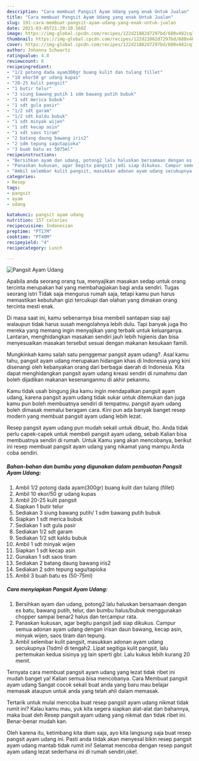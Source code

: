 ```yaml
---
description: "Cara membuat Pangsit Ayam Udang yang enak Untuk Jualan"
title: "Cara membuat Pangsit Ayam Udang yang enak Untuk Jualan"
slug: 191-cara-membuat-pangsit-ayam-udang-yang-enak-untuk-jualan
date: 2021-03-05T21:29:10.568Z
image: https://img-global.cpcdn.com/recipes/122d21882d7297bd/680x482cq70/pangsit-ayam-udang-foto-resep-utama.jpg
thumbnail: https://img-global.cpcdn.com/recipes/122d21882d7297bd/680x482cq70/pangsit-ayam-udang-foto-resep-utama.jpg
cover: https://img-global.cpcdn.com/recipes/122d21882d7297bd/680x482cq70/pangsit-ayam-udang-foto-resep-utama.jpg
author: Johanna Schwartz
ratingvalue: 4.8
reviewcount: 6
recipeingredient:
- "1/2 potong dada ayam300gr buang kulit dan tulang fillet"
- "10 ekor50 gr udang kupas"
- "20-25 kulit pangsit"
- "1 butir telur"
- "3 siung bawang putih 1 sdm bawang putih bubuk"
- "1 sdt merica bubuk"
- "1 sdt gula pasir"
- "1/2 sdt garam"
- "1/2 sdt kaldu bubuk"
- "1 sdt minyak wijen"
- "1 sdt kecap asin"
- "1 sdt saos tiram"
- "2 batang daung bawang iris2"
- "2 sdm tepung sagutapioka"
- "3 buah batu es 5075ml"
recipeinstructions:
- "Bersihkan ayam dan udang, potong2 lalu haluskan bersamaan dengan es batu, bawang putih, telur, dan bumbu halus/bubuk menggunakan chopper sampai benar2 halus dan tercampur rata."
- "Panaskan kukusan, agar begitu pangsit jadi siap dikukus. Campur semua adonan ayam udang dengan irisan daun bawang, kecap asin, minyak wijen, saos tiram dan tepung."
- "Ambil selembar kulit pangsit, masukkan adonan ayam udang secukupnya (1sdm) di tengah2. Lipat segitiga kulit pangsit, lalu pertemukan kedua sisinya yg lain sperti gbr. Lalu kukus lebih kurang 20 menit."
categories:
- Resep
tags:
- pangsit
- ayam
- udang

katakunci: pangsit ayam udang 
nutrition: 157 calories
recipecuisine: Indonesian
preptime: "PT17M"
cooktime: "PT40M"
recipeyield: "4"
recipecategory: Lunch

---
```



![Pangsit Ayam Udang](https://img-global.cpcdn.com/recipes/122d21882d7297bd/680x482cq70/pangsit-ayam-udang-foto-resep-utama.jpg)

Apabila anda seorang orang tua, menyajikan masakan sedap untuk orang tercinta merupakan hal yang membahagiakan bagi anda sendiri. Tugas seorang istri Tidak saja mengurus rumah saja, tetapi kamu pun harus memastikan kebutuhan gizi tercukupi dan olahan yang dimakan orang tercinta mesti enak.

Di masa  saat ini, kamu sebenarnya bisa membeli santapan siap saji walaupun tidak harus susah mengolahnya lebih dulu. Tapi banyak juga lho mereka yang memang ingin menyajikan yang terbaik untuk keluarganya. Lantaran, menghidangkan masakan sendiri jauh lebih higienis dan bisa menyesuaikan masakan tersebut sesuai dengan makanan kesukaan famili. 



Mungkinkah kamu salah satu penggemar pangsit ayam udang?. Asal kamu tahu, pangsit ayam udang merupakan hidangan khas di Indonesia yang kini disenangi oleh kebanyakan orang dari berbagai daerah di Indonesia. Kita dapat menghidangkan pangsit ayam udang kreasi sendiri di rumahmu dan boleh dijadikan makanan kesenanganmu di akhir pekanmu.

Kamu tidak usah bingung jika kamu ingin mendapatkan pangsit ayam udang, karena pangsit ayam udang tidak sukar untuk ditemukan dan juga kamu pun boleh membuatnya sendiri di tempatmu. pangsit ayam udang boleh dimasak memalui beragam cara. Kini pun ada banyak banget resep modern yang membuat pangsit ayam udang lebih lezat.

Resep pangsit ayam udang pun mudah sekali untuk dibuat, lho. Anda tidak perlu capek-capek untuk membeli pangsit ayam udang, sebab Kalian bisa membuatnya sendiri di rumah. Untuk Kamu yang akan mencobanya, berikut ini resep membuat pangsit ayam udang yang nikamat yang mampu Anda coba sendiri.

<!--inarticleads1-->

##### Bahan-bahan dan bumbu yang digunakan dalam pembuatan Pangsit Ayam Udang:

1. Ambil 1/2 potong dada ayam(300gr) buang kulit dan tulang (fillet)
1. Ambil 10 ekor/50 gr udang kupas
1. Ambil 20-25 kulit pangsit
1. Siapkan 1 butir telur
1. Sediakan 3 siung bawang putih/ 1 sdm bawang putih bubuk
1. Siapkan 1 sdt merica bubuk
1. Sediakan 1 sdt gula pasir
1. Sediakan 1/2 sdt garam
1. Sediakan 1/2 sdt kaldu bubuk
1. Ambil 1 sdt minyak wijen
1. Siapkan 1 sdt kecap asin
1. Gunakan 1 sdt saos tiram
1. Sediakan 2 batang daung bawang iris2
1. Sediakan 2 sdm tepung sagu/tapioka
1. Ambil 3 buah batu es (50-75ml)




<!--inarticleads2-->

##### Cara menyiapkan Pangsit Ayam Udang:

1. Bersihkan ayam dan udang, potong2 lalu haluskan bersamaan dengan es batu, bawang putih, telur, dan bumbu halus/bubuk menggunakan chopper sampai benar2 halus dan tercampur rata.
1. Panaskan kukusan, agar begitu pangsit jadi siap dikukus. Campur semua adonan ayam udang dengan irisan daun bawang, kecap asin, minyak wijen, saos tiram dan tepung.
1. Ambil selembar kulit pangsit, masukkan adonan ayam udang secukupnya (1sdm) di tengah2. Lipat segitiga kulit pangsit, lalu pertemukan kedua sisinya yg lain sperti gbr. Lalu kukus lebih kurang 20 menit.




Ternyata cara membuat pangsit ayam udang yang lezat tidak ribet ini mudah banget ya! Kalian semua bisa mencobanya. Cara Membuat pangsit ayam udang Sangat cocok sekali buat anda yang baru mau belajar memasak ataupun untuk anda yang telah ahli dalam memasak.

Tertarik untuk mulai mencoba buat resep pangsit ayam udang nikmat tidak rumit ini? Kalau kamu mau, yuk kita segera siapkan alat-alat dan bahannya, maka buat deh Resep pangsit ayam udang yang nikmat dan tidak ribet ini. Benar-benar mudah kan. 

Oleh karena itu, ketimbang kita diam saja, ayo kita langsung saja buat resep pangsit ayam udang ini. Pasti anda tiidak akan menyesal bikin resep pangsit ayam udang mantab tidak rumit ini! Selamat mencoba dengan resep pangsit ayam udang lezat sederhana ini di rumah sendiri,oke!.

